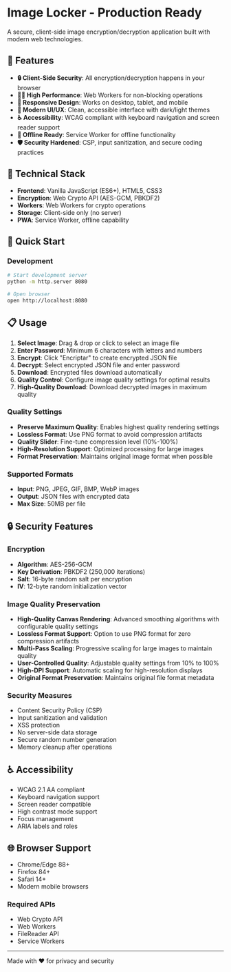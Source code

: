# Image Locker - Production Ready

A secure, client-side image encryption/decryption application built with modern web technologies.

## 🚀 Features

- **🔒 Client-Side Security**: All encryption/decryption happens in your browser
- **🏃‍♂️ High Performance**: Web Workers for non-blocking operations
- **📱 Responsive Design**: Works on desktop, tablet, and mobile
- **🎨 Modern UI/UX**: Clean, accessible interface with dark/light themes
- **♿ Accessibility**: WCAG compliant with keyboard navigation and screen reader support
- **🔄 Offline Ready**: Service Worker for offline functionality
- **🛡️ Security Hardened**: CSP, input sanitization, and secure coding practices

## 🔧 Technical Stack

- **Frontend**: Vanilla JavaScript (ES6+), HTML5, CSS3
- **Encryption**: Web Crypto API (AES-GCM, PBKDF2)
- **Workers**: Web Workers for crypto operations
- **Storage**: Client-side only (no server)
- **PWA**: Service Worker, offline capability

## 🚀 Quick Start

### Development

```bash
# Start development server
python -m http.server 8080

# Open browser
open http://localhost:8080
```

## 📋 Usage

1. **Select Image**: Drag & drop or click to select an image file
2. **Enter Password**: Minimum 6 characters with letters and numbers
3. **Encrypt**: Click "Encriptar" to create encrypted JSON file
4. **Decrypt**: Select encrypted JSON file and enter password
5. **Download**: Encrypted files download automatically
6. **Quality Control**: Configure image quality settings for optimal results
7. **High-Quality Download**: Download decrypted images in maximum quality

### Quality Settings

- **Preserve Maximum Quality**: Enables highest quality rendering settings
- **Lossless Format**: Use PNG format to avoid compression artifacts
- **Quality Slider**: Fine-tune compression level (10%-100%)
- **High-Resolution Support**: Optimized processing for large images
- **Format Preservation**: Maintains original image format when possible

### Supported Formats

- **Input**: PNG, JPEG, GIF, BMP, WebP images
- **Output**: JSON files with encrypted data
- **Max Size**: 50MB per file

## 🔒 Security Features

### Encryption

- **Algorithm**: AES-256-GCM
- **Key Derivation**: PBKDF2 (250,000 iterations)
- **Salt**: 16-byte random salt per encryption
- **IV**: 12-byte random initialization vector

### Image Quality Preservation

- **High-Quality Canvas Rendering**: Advanced smoothing algorithms with configurable quality settings
- **Lossless Format Support**: Option to use PNG format for zero compression artifacts  
- **Multi-Pass Scaling**: Progressive scaling for large images to maintain quality
- **User-Controlled Quality**: Adjustable quality settings from 10% to 100%
- **High-DPI Support**: Automatic scaling for high-resolution displays
- **Original Format Preservation**: Maintains original file format metadata

### Security Measures

- Content Security Policy (CSP)
- Input sanitization and validation
- XSS protection
- No server-side data storage
- Secure random number generation
- Memory cleanup after operations

## ♿ Accessibility

- WCAG 2.1 AA compliant
- Keyboard navigation support
- Screen reader compatible
- High contrast mode support
- Focus management
- ARIA labels and roles

## 🌐 Browser Support

- Chrome/Edge 88+
- Firefox 84+
- Safari 14+
- Modern mobile browsers

### Required APIs

- Web Crypto API
- Web Workers
- FileReader API
- Service Workers

---

Made with ❤️ for privacy and security
